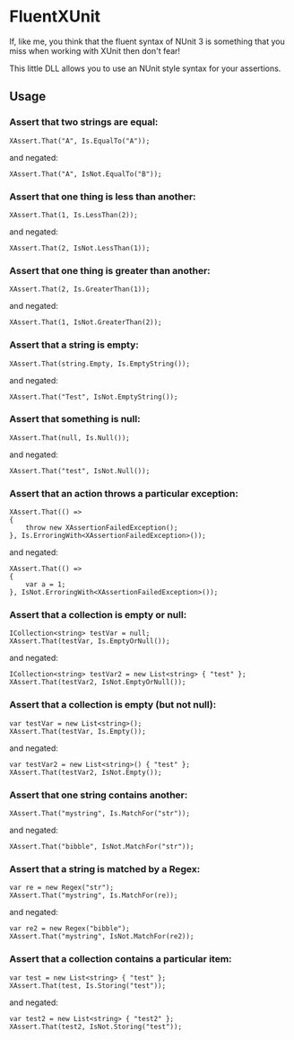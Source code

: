 # FluentXUnit

If, like me, you think that the fluent syntax of NUnit 3 is something that you 
miss when working with XUnit then don't fear!

This little DLL allows you to use an NUnit style syntax for your assertions.

## Usage

### Assert that two strings are equal:

    XAssert.That("A", Is.EqualTo("A"));

and negated:

    XAssert.That("A", IsNot.EqualTo("B"));
    
### Assert that one thing is less than another:

    XAssert.That(1, Is.LessThan(2));

and negated:
    
    XAssert.That(2, IsNot.LessThan(1));

### Assert that one thing is greater than another:

    XAssert.That(2, Is.GreaterThan(1));

and negated:
    
    XAssert.That(1, IsNot.GreaterThan(2));

### Assert that a string is empty:

    XAssert.That(string.Empty, Is.EmptyString());

and negated:
    
    XAssert.That("Test", IsNot.EmptyString());

### Assert that something is null:

    XAssert.That(null, Is.Null());

and negated:
    
    XAssert.That("test", IsNot.Null());

### Assert that an action throws a particular exception:

    XAssert.That(() =>
    {
        throw new XAssertionFailedException();
    }, Is.ErroringWith<XAssertionFailedException>());

and negated:

    XAssert.That(() =>
    {
        var a = 1;
    }, IsNot.ErroringWith<XAssertionFailedException>());

### Assert that a collection is empty or null:

    ICollection<string> testVar = null;
    XAssert.That(testVar, Is.EmptyOrNull());

and negated:

    ICollection<string> testVar2 = new List<string> { "test" };
    XAssert.That(testVar2, IsNot.EmptyOrNull());

### Assert that a collection is empty (but not null):

    var testVar = new List<string>();
    XAssert.That(testVar, Is.Empty());

and negated:

    var testVar2 = new List<string>() { "test" };
    XAssert.That(testVar2, IsNot.Empty());

### Assert that one string contains another:

    XAssert.That("mystring", Is.MatchFor("str"));

and negated:

    XAssert.That("bibble", IsNot.MatchFor("str"));

### Assert that a string is matched by a Regex:

    var re = new Regex("str");
    XAssert.That("mystring", Is.MatchFor(re));

and negated:

    var re2 = new Regex("bibble");
    XAssert.That("mystring", IsNot.MatchFor(re2));

### Assert that a collection contains a particular item:

    var test = new List<string> { "test" };
    XAssert.That(test, Is.Storing("test"));

and negated:

    var test2 = new List<string> { "test2" };
    XAssert.That(test2, IsNot.Storing("test"));

